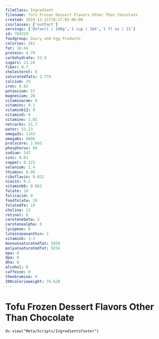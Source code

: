 ```yaml
---
fileClass: Ingredient
filename: Tofu Frozen Dessert Flavors Other Than Chocolate
created: 2024-12-21T19:27:02-06:00
cssclasses: ['nutFact']
servings: ['Default | 100g','1 cup | 164','1 fl oz | 21']
id: 784319
foodgroup: Dairy and Egg Products 
calories: 261
fat: 18.64
protein: 4.79
carbohydrate: 22.4
sugars: 21.24
fiber: 0.7
cholesterol: 0
saturatedfats: 2.774
calcium: 29
iron: 0.82
potassium: 57
magnesium: 20
vitaminarae: 0
vitaminc: 0.1
vitaminb12: 0
vitamind: 0
vitamine: 1.01
netcarbs: 21.7
water: 53.23
omega3s: 1143
omega6s: 8046
pralscore: 2.683
phosphorus: 66
sodium: 247
zinc: 0.61
copper: 0.225
selenium: 1.4
thiamin: 0.06
riboflavin: 0.021
niacin: 0.2
vitaminb6: 0.061
folate: 19
folicacid: 0
foodfolate: 19
folatedfe: 19
choline: 12
retinol: 0
carotenebeta: 2
carotenealpha: 0
lycopene: 0
luteinzeaxanthin: 1
vitamink: 3.3
monounsaturatedfat: 5658
polyunsaturatedfat: 9254
epa: 0
dpa: 0
dha: 0
alcohol: 0
caffeine: 0
theobromine: 0
200calorieweight: 76.628
---
```


# Tofu Frozen Dessert Flavors Other Than Chocolate

```dataviewjs
dv.view("Meta/Scripts/IngredientsFooter")
```